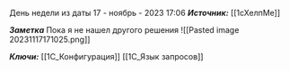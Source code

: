 
День недели из даты
 17 - ноябрь - 2023  17:06 
***Источник:*** [[1сХелпМе]]

***Заметка*** 
Пока я не нашел другого решения
![[Pasted image 20231117171025.png]]

***Ключи:*** [[1С_Конфигурация]]  [[1C_Язык запросов]] 